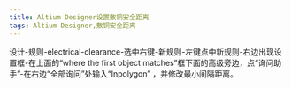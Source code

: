 ```yaml
---
title: Altium Designer设置敷铜安全距离
tags: Altium Designer,敷铜安全距离
---
```


设计-规则-electrical-clearance-选中右键-新规则-左键点中新规则-右边出现设置框-在上面的“where the first object matches”框下面的高级旁边，点“询问助手”-在右边“全部询问”处输入“Inpolygon” ，并修改最小间隔距离。